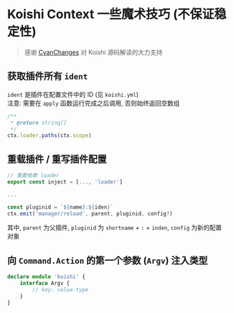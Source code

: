 # Koishi Context 一些魔术技巧 (不保证稳定性)

> 感谢 [CyanChanges](https://github.com/CyanChanges) 对 Koishi 源码解读的大力支持

## 获取插件所有 `ident`
`ident` 是插件在配置文件中的 ID (见 `koishi.yml`) <br>
注意: 需要在 `apply` 函数运行完成之后调用, 否则始终返回空数组
```ts
/**
 * @return string[]
 */
ctx.loader.paths(ctx.scope)
```

## 重载插件 / 重写插件配置
```ts
// 需要依赖 loader
export const inject = [..., 'loader']

...

const pluginid = `${name}:${iden}`
ctx.emit('manager/reload', parent, pluginid, config?)
```
其中, `parent` 为父插件, `pluginid` 为 `shortname` + `:` + `inden`, `config` 为新的配置对象

## 向 `Command.Action` 的第一个参数 (`Argv`) 注入类型
```ts
declare module 'koishi' {
    interface Argv {
        // key: value-type
    }
}
```
